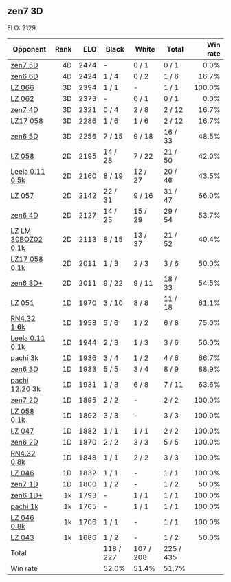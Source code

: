 ## zen7 3D ##

ELO: 2129

Opponent | Rank | ELO | Black | White | Total | Win rate
---------|-----:|----:|-------|-------|-------|-------:
[zen7 5D](zen7%205D.md) | 4D | 2474 | - | 0 / 1 | 0 / 1 | 0.0%
[zen6 6D](zen6%206D.md) | 4D | 2424 | 1 / 4 | 0 / 2 | 1 / 6 | 16.7%
[LZ 066](LZ%20066.md) | 3D | 2394 | 1 / 1 | - | 1 / 1 | 100.0%
[LZ 062](LZ%20062.md) | 3D | 2373 | - | 0 / 1 | 0 / 1 | 0.0%
[zen7 4D](zen7%204D.md) | 3D | 2321 | 0 / 4 | 2 / 8 | 2 / 12 | 16.7%
[LZ17 058](LZ17%20058.md) | 3D | 2286 | 1 / 6 | 1 / 6 | 2 / 12 | 16.7%
[zen6 5D](zen6%205D.md) | 3D | 2256 | 7 / 15 | 9 / 18 | 16 / 33 | 48.5%
[LZ 058](LZ%20058.md) | 2D | 2195 | 14 / 28 | 7 / 22 | 21 / 50 | 42.0%
[Leela 0.11 0.5k](Leela%200.11%200.5k.md) | 2D | 2160 | 8 / 19 | 12 / 27 | 20 / 46 | 43.5%
[LZ 057](LZ%20057.md) | 2D | 2142 | 22 / 31 | 9 / 16 | 31 / 47 | 66.0%
[zen6 4D](zen6%204D.md) | 2D | 2127 | 14 / 25 | 15 / 29 | 29 / 54 | 53.7%
[LZ LM 30BOZ02 0.1k](LZ%20LM%2030BOZ02%200.1k.md) | 2D | 2113 | 8 / 15 | 13 / 37 | 21 / 52 | 40.4%
[LZ17 058 0.1k](LZ17%20058%200.1k.md) | 2D | 2011 | 1 / 3 | 2 / 3 | 3 / 6 | 50.0%
[zen6 3D+](zen6%203D+.md) | 2D | 2011 | 9 / 22 | 9 / 11 | 18 / 33 | 54.5%
[LZ 051](LZ%20051.md) | 1D | 1970 | 3 / 10 | 8 / 8 | 11 / 18 | 61.1%
[RN4.32 1.6k](RN4.32%201.6k.md) | 1D | 1958 | 5 / 6 | 1 / 2 | 6 / 8 | 75.0%
[Leela 0.11 0.1k](Leela%200.11%200.1k.md) | 1D | 1944 | 2 / 3 | 1 / 3 | 3 / 6 | 50.0%
[pachi 3k](pachi%203k.md) | 1D | 1936 | 3 / 4 | 1 / 2 | 4 / 6 | 66.7%
[zen6 3D](zen6%203D.md) | 1D | 1933 | 5 / 5 | 3 / 4 | 8 / 9 | 88.9%
[pachi 12.20 3k](pachi%2012.20%203k.md) | 1D | 1931 | 1 / 3 | 6 / 8 | 7 / 11 | 63.6%
[zen7 2D](zen7%202D.md) | 1D | 1895 | 2 / 2 | - | 2 / 2 | 100.0%
[LZ 058 0.1k](LZ%20058%200.1k.md) | 1D | 1892 | 3 / 3 | - | 3 / 3 | 100.0%
[LZ 047](LZ%20047.md) | 1D | 1882 | 1 / 1 | 1 / 1 | 2 / 2 | 100.0%
[zen6 2D](zen6%202D.md) | 1D | 1870 | 2 / 2 | 3 / 3 | 5 / 5 | 100.0%
[RN4.32 0.8k](RN4.32%200.8k.md) | 1D | 1848 | 1 / 1 | 2 / 2 | 3 / 3 | 100.0%
[LZ 046](LZ%20046.md) | 1D | 1832 | 1 / 1 | - | 1 / 1 | 100.0%
[zen7 1D](zen7%201D.md) | 1D | 1800 | 1 / 2 | - | 1 / 2 | 50.0%
[zen6 1D+](zen6%201D+.md) | 1k | 1793 | - | 1 / 1 | 1 / 1 | 100.0%
[pachi 1k](pachi%201k.md) | 1k | 1765 | - | 1 / 1 | 1 / 1 | 100.0%
[LZ 046 0.8k](LZ%20046%200.8k.md) | 1k | 1706 | 1 / 1 | - | 1 / 1 | 100.0%
[LZ 043](LZ%20043.md) | 1k | 1686 | 1 / 2 | - | 1 / 2 | 50.0%
Total | | | 118 / 227 | 107 / 208 | 225 / 435 | 
Win rate| | | 52.0% | 51.4% | 51.7% | 
